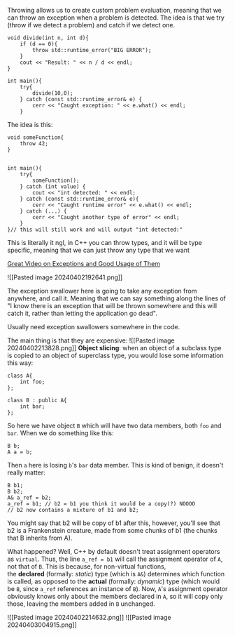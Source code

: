Throwing allows us to create custom problem evaluation, meaning that we can throw an exception when a problem is detected. 
The idea is that we try (throw if we detect a problem) and catch if we detect one. 

```
void divide(int n, int d){
    if (d == 0){
        throw std::runtime_error("BIG ERROR");
    }
    cout << "Result: " << n / d << endl;
}

int main(){
    try{
        divide(10,0);
    } catch (const std::runtime_error& e) {
        cerr << "Caught exception: " << e.what() << endl;
    }
```


The idea is this: 
```
void someFunction{ 
	throw 42;
}


int main(){ 
	try{
        someFunction();
    } catch (int value) {
        cout << "int detected: " << endl;
    } catch (const std::runtime_error& e){
        cerr << "Caught runtime error" << e.what() << endl;
    } catch (...) {
        cerr << "Caught another type of error" << endl;
    }
}// this will still work and will output "int detected:"
```



This is literally it ngl, in C++ you can throw types, and it will be type specific, meaning that we can just throw any type that we want

[Great Video on Exceptions and Good Usage of Them](https://www.youtube.com/watch?v=Oy-VTqz1_58)

![[Pasted image 20240402192641.png]]

The exception swallower here is going to take any exception from anywhere, and call it. Meaning that we can say something along the lines of "I know there is an exception that will be thrown somewhere and this will catch it, rather than letting the application go dead". 

Usually need exception swallowers somewhere in the code. 

The main thing is that they are expensive: 
![[Pasted image 20240402213828.png]]
**Object slicing**: when an object of a subclass type is copied to an object of superclass type, you would lose some information this way: 
```
class A{ 
	int foo;
};

class B : public A{ 
	int bar;
};
```

So here we have object `B` which will have two data members, both `foo` and `bar`. 
When we do something like this: 
```
B b; 
A a = b; 
```
 Then `a` here is losing `b`'s `bar` data member. 
 This is kind of benign, it doesn't really matter: 

```
B b1; 
B b2;
A& a_ref = b2;
a_ref = b1; // b2 = b1 you think it would be a copy(?) NOOOO
// b2 now contains a mixture of b1 and b2;
```
You might say that b2 will be copy of b1 after this, however, you'll see that b2 is a Frankenstein creature, made from some chunks of b1 (the chunks that B inherits from A). 

What happened? Well, C++ by default doesn't treat assignment operators as `virtual`. Thus, the line `a_ref = b1` will call the assignment operator of `A`, not that of `B`. This is because, for non-virtual functions, the **declared** (formally: _static_) type (which is `A&`) determines which function is called, as opposed to the **actual** (formally: _dynamic_) type (which would be `B`, since `a_ref` references an instance of `B`). Now, `A`'s assignment operator obviously knows only about the members declared in `A`, so it will copy only those, leaving the members added in `B` unchanged.

![[Pasted image 20240402214632.png]]
![[Pasted image 20240403004915.png]]